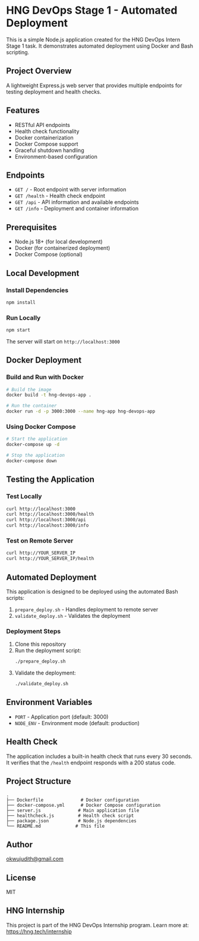 # HNG DevOps Stage 1 - Automated Deployment

This is a simple Node.js application created for the HNG DevOps Intern Stage 1 task. It demonstrates automated deployment using Docker and Bash scripting.

## Project Overview

A lightweight Express.js web server that provides multiple endpoints for testing deployment and health checks.

## Features

- RESTful API endpoints
- Health check functionality
- Docker containerization
- Docker Compose support
- Graceful shutdown handling
- Environment-based configuration

## Endpoints

- `GET /` - Root endpoint with server information
- `GET /health` - Health check endpoint
- `GET /api` - API information and available endpoints
- `GET /info` - Deployment and container information

## Prerequisites

- Node.js 18+ (for local development)
- Docker (for containerized deployment)
- Docker Compose (optional)

## Local Development

### Install Dependencies
```bash
npm install
```

### Run Locally
```bash
npm start
```

The server will start on `http://localhost:3000`

## Docker Deployment

### Build and Run with Docker
```bash
# Build the image
docker build -t hng-devops-app .

# Run the container
docker run -d -p 3000:3000 --name hng-app hng-devops-app
```

### Using Docker Compose
```bash
# Start the application
docker-compose up -d

# Stop the application
docker-compose down
```

## Testing the Application

### Test Locally
```bash
curl http://localhost:3000
curl http://localhost:3000/health
curl http://localhost:3000/api
curl http://localhost:3000/info
```

### Test on Remote Server
```bash
curl http://YOUR_SERVER_IP
curl http://YOUR_SERVER_IP/health
```

## Automated Deployment

This application is designed to be deployed using the automated Bash scripts:

1. `prepare_deploy.sh` - Handles deployment to remote server
2. `validate_deploy.sh` - Validates the deployment

### Deployment Steps

1. Clone this repository
2. Run the deployment script:
   ```bash
   ./prepare_deploy.sh
   ```
3. Validate the deployment:
   ```bash
   ./validate_deploy.sh
   ```

## Environment Variables

- `PORT` - Application port (default: 3000)
- `NODE_ENV` - Environment mode (default: production)

## Health Check

The application includes a built-in health check that runs every 30 seconds. It verifies that the `/health` endpoint responds with a 200 status code.

## Project Structure

```
.
├── Dockerfile              # Docker configuration
├── docker-compose.yml      # Docker Compose configuration
├── server.js              # Main application file
├── healthcheck.js         # Health check script
├── package.json           # Node.js dependencies
└── README.md             # This file
```

## Author

okwujudith@gmail.com

## License

MIT

## HNG Internship

This project is part of the HNG DevOps Internship program.
Learn more at: https://hng.tech/internship
